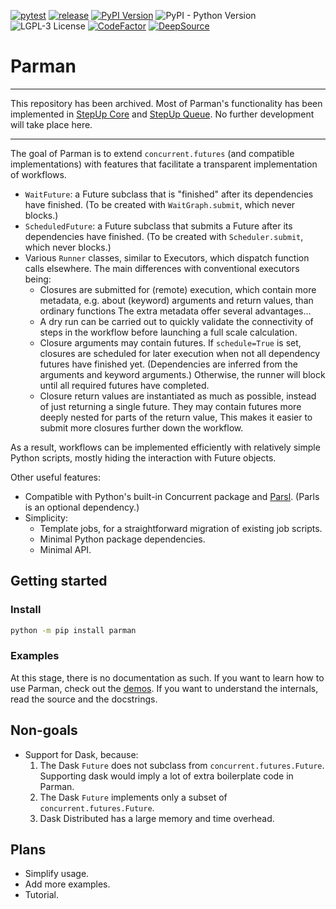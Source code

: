 [![pytest](https://github.com/reproducible-reporting/parman/actions/workflows/pytest.yaml/badge.svg)](https://github.com/reproducible-reporting/parman/actions/workflows/pytest.yaml)
[![release](https://github.com/reproducible-reporting/parman/actions/workflows/release.yaml/badge.svg)](https://github.com/reproducible-reporting/parman/actions/workflows/release.yaml)
[![PyPI Version](https://img.shields.io/pypi/v/parman)](https://pypi.org/project/Parman/)
![PyPI - Python Version](https://img.shields.io/pypi/pyversions/parman)
![LGPL-3 License](https://img.shields.io/github/license/reproducible-reporting/parman)
[![CodeFactor](https://www.codefactor.io/repository/github/reproducible-reporting/parman/badge)](https://www.codefactor.io/repository/github/reproducible-reporting/parman)
[![DeepSource](https://app.deepsource.com/gh/reproducible-reporting/parman.svg/?label=active+issues&show_trend=true&token=eN22Gnf13peqRJe8V7IAVKsg)](https://app.deepsource.com/gh/reproducible-reporting/parman/)

# Parman

---

This repository has been archived.
Most of Parman's functionality has been implemented in
[StepUp Core](https://reproducible-reporting.github.io/stepup-core) and
[StepUp Queue](https://reproducible-reporting.github.io/stepup-queue).
No further development will take place here.

---

The goal of Parman is to extend `concurrent.futures` (and compatible implementations)
with features that facilitate a transparent implementation of workflows.

- `WaitFuture`: a Future subclass that is "finished" after its dependencies have finished.
  (To be created with `WaitGraph.submit`, which never blocks.)
- `ScheduledFuture`: a Future subclass that submits a Future after its dependencies have finished.
  (To be created with `Scheduler.submit`, which never blocks.)
- Various `Runner` classes, similar to Executors, which dispatch function calls elsewhere.
  The main differences with conventional executors being:
  - Closures are submitted for (remote) execution, which contain more metadata,
    e.g. about (keyword) arguments and return values, than ordinary functions
    The extra metadata offer several advantages...
  - A dry run can be carried out to quickly validate the connectivity of steps in the workflow
    before launching a full scale calculation.
  - Closure arguments may contain futures.
    If `schedule=True` is set, closures are scheduled for later execution
    when not all dependency futures have finished yet.
    (Dependencies are inferred from the arguments and keyword arguments.)
    Otherwise, the runner will block until all required futures have completed.
  - Closure return values are instantiated as much as possible,
    instead of just returning a single future.
    They may contain futures more deeply nested for parts of the return value,
    This makes it easier to submit more closures further down the workflow.

As a result, workflows can be implemented efficiently with relatively simple Python scripts,
mostly hiding the interaction with Future objects.

Other useful features:

- Compatible with Python's built-in Concurrent package and [Parsl](parsl.readthedocs.io).
  (Parls is an optional dependency.)
- Simplicity:
  - Template jobs, for a straightforward migration of existing job scripts.
  - Minimal Python package dependencies.
  - Minimal API.


## Getting started

### Install

```bash
python -m pip install parman
```

### Examples

At this stage, there is no documentation as such.
If you want to learn how to use Parman, check out the [demos](demos/).
If you want to understand the internals, read the source and the docstrings.


## Non-goals

- Support for Dask, because:
  1. The Dask `Future` does not subclass from `concurrent.futures.Future`.
     Supporting dask would imply a lot of extra boilerplate code in Parman.
  2. The Dask `Future` implements only a subset of `concurrent.futures.Future`.
  3. Dask Distributed has a large memory and time overhead.


## Plans

- Simplify usage.
- Add more examples.
- Tutorial.
